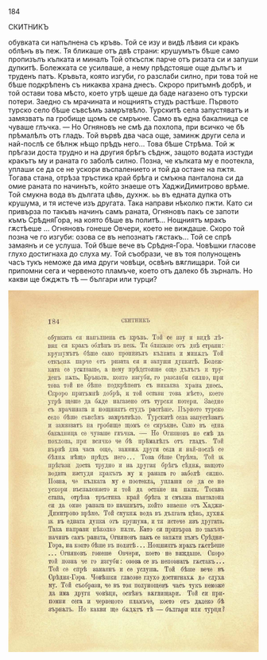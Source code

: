 ﻿184

СКИТНИКЪ

обувката си напълнена съ кръвь. Той се изу и видѣ лѣвия си кракъ облѣнъ въ пеж. Тя бликаше отъ двѣ страни: крушумътъ бѣше само пропизълъ кълката и миналъ Той откъспж парче отъ ризата си и запуши дупкитѣ. Болежката се усилваше, а нему прѣдстояше още дълъгъ и труденъ патъ. Кръвьта, която изгуби, го разслаби силно, при това той не бѣше подкрѣпенъ съ никаква храна днесъ. Скроро притъмнѣ добрѣ, и той остави това мѣсто, което утрѣ щеше да баде нагазено отъ турски потери. Заедно съ мрачината и нощниятъ студъ растѣше. Първото турско село бѣше съвсѣмъ замрътвѣло. Турскитѣ села запустяватъ и замязватъ па гробище щомъ се смръкне. Само въ една бакалница се чуваше глъчка. — Но Огняновъ не смѣ да похлопа, при всичко че бѣ прѣмалѣлъ отъ гладъ. Той вървѣ два часа още, заминж други села и най-послѣ се бѣлнж нѣщо прѣдъ него... Това бѣше Стрѣма. Той ж прѣгази доста трудно и на другия брѣгъ сѣднж, защото водата изстуди кракътъ му и раната го заболѣ силно. Позна, че кълката му е поотекла, уплаши се да се не ускори въспалението и той да остане на пжтя. Тогава стана, отрѣза тръстика край брѣга и смъкна панталона си да омие раната по начинътъ, който знаеше отъ ХаджиДимитрово врѣме. Той смукна вода въ дългата цѣвь, духнж. ьь въ едната дупка отъ крушума, и тя истече изъ другата. Така направи нѣколко пжти. Като си привърза по такъвъ начинъ самъ раната, Огняновъ пакъ се запоти къмъ СрѣдняГора, на която бѣше въ политѣ... Нощниятъ мракъ гѫстѣеше ... Огняновъ гонеше Овчери, което не виждаше. Скоро той позна че го изгуби: озова се въ непознатъ гѫстакъ... Той се спрѣ замаянъ и се услуша. Той бѣше вече въ Срѣдня-Гора. Човѣшки гласове глухо достигнаха до слуха му. Той съобрази, че въ тоя полунощенъ часъ тукъ неможе да има други човѣци, освѣнъ вѫглищари. Той си припомни сега и червеното пламъче, което отъ далеко бѣ зърналъ. Но какви ще бжджтъ тѣ — българи или турци?

![original](../images/209.jpg)

